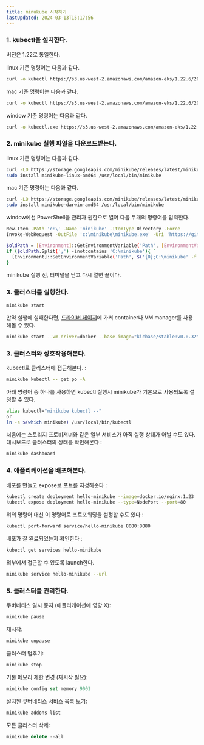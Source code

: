 ```yaml
---
title: minukube 시작하기
lastUpdated: 2024-03-13T15:17:56
---
```


### 1. kubectl을 설치한다.

버전은 1.22로 통일한다.

linux 기준 명령어는 다음과 같다.

```bash
curl -o kubectl https://s3.us-west-2.amazonaws.com/amazon-eks/1.22.6/2022-03-09/bin/linux/amd64/kubectl
```

mac 기준 명령어는 다음과 같다.

```bash
curl -o kubectl https://s3.us-west-2.amazonaws.com/amazon-eks/1.22.6/2022-03-09/bin/darwin/amd64/kubectl
```

window 기준 명령어는 다음과 같다.

```bash
curl -o kubectl.exe https://s3.us-west-2.amazonaws.com/amazon-eks/1.22.6/2022-03-09/bin/windows/amd64/kubectl.exe
```

### 2. minikube 실행 파일을 다운로드받는다.

linux 기준 명령어는 다음과 같다.

```bash
curl -LO https://storage.googleapis.com/minikube/releases/latest/minikube-linux-amd64
sudo install minikube-linux-amd64 /usr/local/bin/minikube
```

mac 기준 명령어는 다음과 같다.

```bash
curl -LO https://storage.googleapis.com/minikube/releases/latest/minikube-darwin-amd64
sudo install minikube-darwin-amd64 /usr/local/bin/minikube
```

window에선 PowerShell을 관리자 권한으로 열어 다음 두개의 명령어를 입력한다.

```bash
New-Item -Path 'c:\' -Name 'minikube' -ItemType Directory -Force
Invoke-WebRequest -OutFile 'c:\minikube\minikube.exe' -Uri 'https://github.com/kubernetes/minikube/releases/latest/download/minikube-windows-amd64.exe' -UseBasicParsing
```

```bash
$oldPath = [Environment]::GetEnvironmentVariable('Path', [EnvironmentVariableTarget]::Machine)
if ($oldPath.Split(';') -inotcontains 'C:\minikube'){ `
  [Environment]::SetEnvironmentVariable('Path', $('{0};C:\minikube' -f $oldPath), [EnvironmentVariableTarget]::Machine) `
}
```

minikube 실행 전, 터미널을 닫고 다시 열면 끝이다.

### 3. 클러스터를 실행한다.

```
minikube start
```

만약 실행에 실패한다면, <a href="https://minikube.sigs.k8s.io/docs/drivers/">드라이버 페이지</a>에 가서 container나 VM manager를 사용해볼 수 있다.

```bash
minikube start --vm-driver=docker --base-image="kicbase/stable:v0.0.32" --image-mirror-country='cn' --image-repository='registry.cn-hangzhou.aliyuncs.com/google_containers' --kubernetes-version=v1.23.8 --force-systemd=true       
```

### 3. 클러스터와 상호작용해본다.

kubectl로 클러스터에 접근해본다. :

```bash
minikube kubectl -- get po -A
```

아래 명령어 중 하나를 사용하면 kubectl 실행시 minikube가 기본으로 사용되도록 설정할 수 있다.
```bash
alias kubectl="minikube kubectl --"
or
ln -s $(which minikube) /usr/local/bin/kubectl
```

처음에는 스토리지 프로비저너와 같은 일부 서비스가 아직 실행 상태가 아닐 수도 있다. 대시보드로 클러스터의 상태를 확인해본다 :

```bash
minikube dashboard
```

### 4. 애플리케이션을 배포해본다.

배포를 만들고 expose로 포트를 지정해준다 :
```bash
kubectl create deployment hello-minikube --image=docker.io/nginx:1.23
kubectl expose deployment hello-minikube --type=NodePort --port=80
```

위의 명령어 대신 이 명령어로 포트포워딩을 설정할 수도 있다 :
```bash
kubectl port-forward service/hello-minikube 8080:8080
```

배포가 잘 완료되었는지 확인한다 :
```bash
kubectl get services hello-minikube
```

외부에서 접근할 수 있도록 launch한다.
```bash
minikube service hello-minikube --url
```

### 5. 클러스터를 관리한다.

쿠버네티스 일시 중지 (애플리케이션에 영향 X):
```bash
minikube pause
```

재시작:
```bash
minikube unpause
```

클러스터 멈추기:
```js
minikube stop
```

기본 메모리 제한 변경 (재시작 필요):
```js
minikube config set memory 9001
```

설치된 쿠버네티스 서비스 목록 보기:
```bash
minikube addons list
```

모든 클러스터 삭제:
```js
minikube delete --all
```